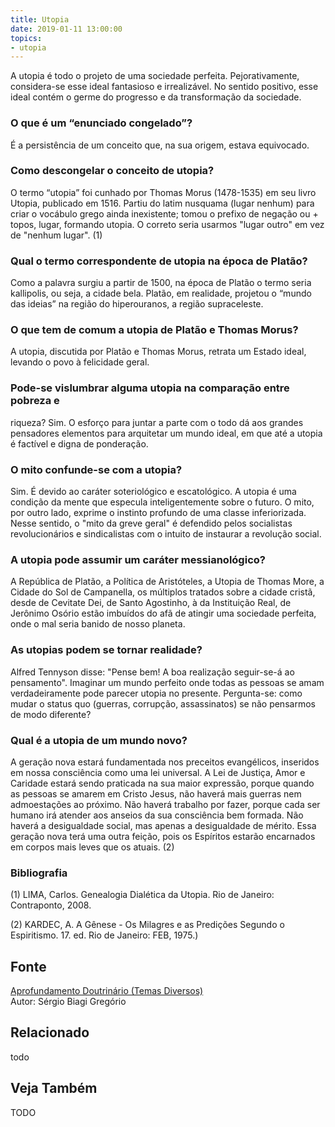 ```yaml
---
title: Utopia
date: 2019-01-11 13:00:00
topics: 
- utopia
---
```


A utopia é todo o projeto de uma sociedade perfeita. Pejorativamente,
considera-se esse ideal fantasioso e irrealizável. No sentido positivo,
esse ideal contém o germe do progresso e da transformação da sociedade.

### O que é um “enunciado congelado”?
É a persistência de um conceito que, na sua origem, estava equivocado.

### Como descongelar o conceito de utopia?
O termo “utopia” foi cunhado por Thomas Morus (1478-1535) em seu livro
Utopia, publicado em 1516. Partiu do latim nusquama (lugar nenhum)
para criar o vocábulo grego ainda inexistente; tomou o prefixo de
negação ou + topos, lugar, formando utopia. O correto seria usarmos
"lugar outro" em vez de "nenhum lugar". (1)

### Qual o termo correspondente de utopia na época de Platão?
Como a palavra surgiu a partir de 1500, na época de Platão o termo seria
kallipolis, ou seja, a cidade bela. Platão, em realidade, projetou o
“mundo das ideias” na região do hiperouranos, a região supraceleste.

### O que tem de comum a utopia de Platão e Thomas Morus?
A utopia, discutida por Platão e Thomas Morus, retrata um Estado ideal,
levando o povo à felicidade geral.

### Pode-se vislumbrar alguma utopia na comparação entre pobreza e
riqueza?
Sim. O esforço para juntar a parte com o todo dá aos grandes pensadores
elementos para arquitetar um mundo ideal, em que até a utopia é factível
e digna de ponderação.

### O mito confunde-se com a utopia?
Sim. É devido ao caráter soteriológico e escatológico. A utopia é
uma condição da mente que especula inteligentemente sobre o futuro. O
mito, por outro lado, exprime o instinto profundo de uma classe
inferiorizada. Nesse sentido, o "mito da greve geral" é defendido pelos
socialistas revolucionários e sindicalistas com o intuito de instaurar a
revolução social.

### A utopia pode assumir um caráter messianológico?
A República de Platão, a Política de Aristóteles, a Utopia de
Thomas More, a Cidade do Sol de Campanella, os múltiplos tratados
sobre a cidade cristã, desde de Cevitate Dei, de Santo Agostinho, à da
Instituição Real, de Jerônimo Osório estão imbuídos do afã de atingir
uma sociedade perfeita, onde o mal seria banido de nosso planeta.

### As utopias podem se tornar realidade?
Alfred Tennyson disse: "Pense bem! A boa realização seguir-se-á ao
pensamento". Imaginar um mundo perfeito onde todas as pessoas se amam
verdadeiramente pode parecer utopia no presente. Pergunta-se: como mudar
o status quo (guerras, corrupção, assassinatos) se não pensarmos de
modo diferente?
### Qual é a utopia de um mundo novo?
A geração nova estará fundamentada nos preceitos evangélicos, inseridos
em nossa consciência como uma lei universal. A Lei de Justiça, Amor e
Caridade estará sendo praticada na sua maior expressão, porque quando as
pessoas se amarem em Cristo Jesus, não haverá mais guerras nem
admoestações ao próximo. Não haverá trabalho por fazer, porque cada ser
humano irá atender aos anseios da sua consciência bem formada. Não
haverá a desigualdade social, mas apenas a desigualdade de mérito. Essa
geração nova terá uma outra feição, pois os Espíritos estarão encarnados
em corpos mais leves que os atuais. (2)


### Bibliografia
(1) LIMA, Carlos. Genealogia Dialética da Utopia. Rio de Janeiro:
Contraponto, 2008.

(2) KARDEC, A. A Gênese - Os Milagres e as Predições Segundo o
Espiritismo. 17. ed. Rio de Janeiro: FEB, 1975.)

## Fonte
[Aprofundamento Doutrinário (Temas Diversos)](https://sites.google.com/view/aprofundamentodoutrinario/utopia)  
Autor: Sérgio Biagi Gregório



## Relacionado
todo

## Veja Também
TODO


